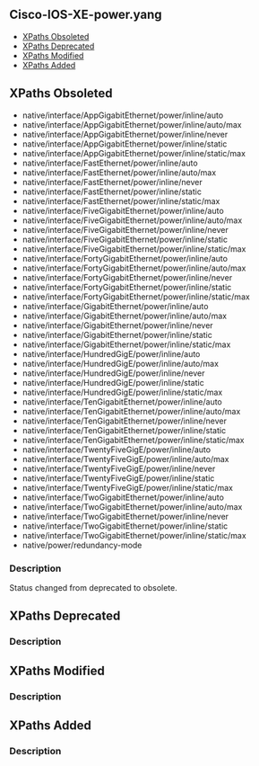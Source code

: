 ## Cisco-IOS-XE-power.yang


- [XPaths Obsoleted](#xpaths-obsoleted)
- [XPaths Deprecated](#xpaths-deprecated)
- [XPaths Modified](#xpaths-modified)
- [XPaths Added](#xpaths-added)

## XPaths Obsoleted

- native/interface/AppGigabitEthernet/power/inline/auto
- native/interface/AppGigabitEthernet/power/inline/auto/max
- native/interface/AppGigabitEthernet/power/inline/never
- native/interface/AppGigabitEthernet/power/inline/static
- native/interface/AppGigabitEthernet/power/inline/static/max
- native/interface/FastEthernet/power/inline/auto
- native/interface/FastEthernet/power/inline/auto/max
- native/interface/FastEthernet/power/inline/never
- native/interface/FastEthernet/power/inline/static
- native/interface/FastEthernet/power/inline/static/max
- native/interface/FiveGigabitEthernet/power/inline/auto
- native/interface/FiveGigabitEthernet/power/inline/auto/max
- native/interface/FiveGigabitEthernet/power/inline/never
- native/interface/FiveGigabitEthernet/power/inline/static
- native/interface/FiveGigabitEthernet/power/inline/static/max
- native/interface/FortyGigabitEthernet/power/inline/auto
- native/interface/FortyGigabitEthernet/power/inline/auto/max
- native/interface/FortyGigabitEthernet/power/inline/never
- native/interface/FortyGigabitEthernet/power/inline/static
- native/interface/FortyGigabitEthernet/power/inline/static/max
- native/interface/GigabitEthernet/power/inline/auto
- native/interface/GigabitEthernet/power/inline/auto/max
- native/interface/GigabitEthernet/power/inline/never
- native/interface/GigabitEthernet/power/inline/static
- native/interface/GigabitEthernet/power/inline/static/max
- native/interface/HundredGigE/power/inline/auto
- native/interface/HundredGigE/power/inline/auto/max
- native/interface/HundredGigE/power/inline/never
- native/interface/HundredGigE/power/inline/static
- native/interface/HundredGigE/power/inline/static/max
- native/interface/TenGigabitEthernet/power/inline/auto
- native/interface/TenGigabitEthernet/power/inline/auto/max
- native/interface/TenGigabitEthernet/power/inline/never
- native/interface/TenGigabitEthernet/power/inline/static
- native/interface/TenGigabitEthernet/power/inline/static/max
- native/interface/TwentyFiveGigE/power/inline/auto
- native/interface/TwentyFiveGigE/power/inline/auto/max
- native/interface/TwentyFiveGigE/power/inline/never
- native/interface/TwentyFiveGigE/power/inline/static
- native/interface/TwentyFiveGigE/power/inline/static/max
- native/interface/TwoGigabitEthernet/power/inline/auto
- native/interface/TwoGigabitEthernet/power/inline/auto/max
- native/interface/TwoGigabitEthernet/power/inline/never
- native/interface/TwoGigabitEthernet/power/inline/static
- native/interface/TwoGigabitEthernet/power/inline/static/max
- native/power/redundancy-mode

### Description

Status changed from deprecated to obsolete.

## XPaths Deprecated

### Description

## XPaths Modified

### Description

## XPaths Added

### Description
